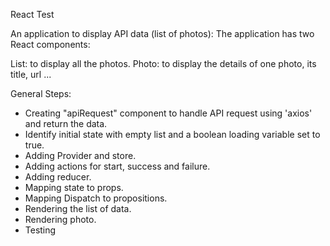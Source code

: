 React Test

An application to display API data (list of photos):
The application has two React components:

List: to display all the photos.
Photo: to display the details of one photo, its title, url ...

General Steps:
- Creating "apiRequest" component to handle API request using 'axios' and return the data.
- Identify initial state with empty list and a boolean loading variable set to true.
- Adding Provider and store.
- Adding actions for start, success and failure.
- Adding reducer.
- Mapping state to props.
- Mapping Dispatch to propositions.
- Rendering the list of data.
- Rendering photo.
- Testing
